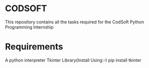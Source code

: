 # CODSOFT
This repository contains all the tasks required for the CodSoft Python Programming Internship
# Requirements
A python interpreter
Tkinter Library(Install Using:-)
pip install tkinter

